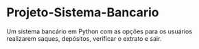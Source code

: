 # Projeto-Sistema-Bancario

Um sistema bancário em Python com as opções para os usuários realizarem saques, depósitos, verificar o extrato e sair.
